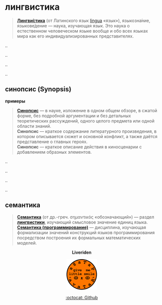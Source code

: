 # **лингвистика**

> **[Лингви́стика](https://ru.wikipedia.org/wiki/%D0%9B%D0%B8%D0%BD%D0%B3%D0%B2%D0%B8%D1%81%D1%82%D0%B8%D0%BA%D0%B0)** (от Латинского язык [lingua](https://ru.wiktionary.org/wiki/lingua#Латинский "wikt:lingua") «язык»), языкозна́ние, языкове́дение — наука, изучающая язык. Это наука о естественном человеческом языке вообще и обо всех языках мира как его индивидуализированных представителях.

..

..

..

..

## **синопсис (Synopsis)**

**примеры**

> **[Синопсис](https://ru.wikipedia.org/wiki/%D0%A1%D0%B8%D0%BD%D0%BE%D0%BF%D1%81%D0%B8%D1%81 "Синопсис")** — в науке, изложение в одном общем обзоре, в сжатой форме, без подробной аргументации и без детальных теоретических рассуждений, одного целого предмета или одной области знаний.  
> **Синопсис** — краткое содержание литературного произведения, в котором описывается сюжет и основной конфликт, а также даётся представление о главных героях.  
> **Синопсис** — краткое описание действия в киносценарии с добавлением образных элементов.

..

..

..

..

## **семантика**

> **[Семантика](https://ru.wikipedia.org/wiki/%D0%A1%D0%B5%D0%BC%D0%B0%D0%BD%D1%82%D0%B8%D0%BA%D0%B0 "Семантика")** (от др.-греч. σημαντικός «обозначающий») — раздел **[лингвистики](https://ru.wikipedia.org/wiki/%D0%9B%D0%B8%D0%BD%D0%B3%D0%B2%D0%B8%D1%81%D1%82%D0%B8%D0%BA%D0%B0 "Лингвистика")**, изучающий смысловое значение единиц языка.
> **[Семантика (программирование)](<https://ru.wikipedia.org/wiki/%D0%A1%D0%B5%D0%BC%D0%B0%D0%BD%D1%82%D0%B8%D0%BA%D0%B0_(%D0%BF%D1%80%D0%BE%D0%B3%D1%80%D0%B0%D0%BC%D0%BC%D0%B8%D1%80%D0%BE%D0%B2%D0%B0%D0%BD%D0%B8%D0%B5)> "Семантика (программирование)")** — дисциплина, изучающая формализации значений конструкций языков программирования посредством построения их формальных математических моделей.

<div align="center">
<p><strong>Liveriden</strong></p>
</div>

<div align="center">
<a href="https://github.com/liveriden" title="Liveriden"><img src="https://github.com/liveriden/lidev/raw/main/media/img/smile-browser-image.png" alt="Liveriden logo" width="100" height="100"></a>
</div>

<div align="center">

[:octocat: Github](https://github.com/)

</div>
<!-- 'liveridenʳ࿕☦' -->
